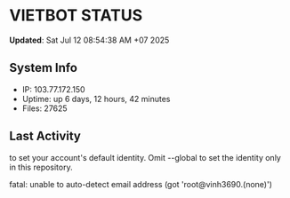 # VIETBOT STATUS
**Updated**: Sat Jul 12 08:54:38 AM +07 2025

## System Info
- IP: 103.77.172.150
- Uptime: up 6 days, 12 hours, 42 minutes
- Files: 27625

## Last Activity

to set your account's default identity.
Omit --global to set the identity only in this repository.

fatal: unable to auto-detect email address (got 'root@vinh3690.(none)')
